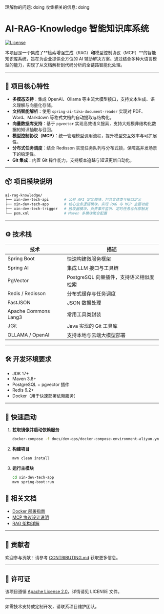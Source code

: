 理解你的问题: doing
收集相关的信息: doing
# AI-RAG-Knowledge 智能知识库系统

[![License](https://img.shields.io/badge/license-Apache%202.0-blue)](https://www.apache.org/licenses/LICENSE-2.0)

本项目是一个集成了**检索增强生成（RAG）**和**模型控制协议（MCP）**的智能知识库系统，旨在为企业提供全方位的 AI 辅助解决方案。通过结合多种大语言模型的能力，实现了从文档解析到代码分析的全链路智能化处理。

---

## 🧠 项目核心特性

- **多模态支持**：集成 OpenAI、Ollama 等主流大模型接口，支持文本生成、语义理解与向量化存储。
- **文档智能解析**：使用 `spring-ai-tika-document-reader` 实现对 PDF、Word、Markdown 等格式文档的自动提取与结构化。
- **向量数据库支持**：基于 `pgvector` 实现高效语义搜索，支持大规模非结构化数据的知识抽取与召回。
- **模型控制协议（MCP）**：统一管理模型调用流程，提升模型交互效率与可扩展性。
- **分布式任务调度**：结合 Redisson 实现任务队列与分布式锁，保障高并发场景下的稳定性。
- **Git 集成**：内置 Git 操作能力，支持版本追踪与知识更新自动化。

---

## 📦 项目模块说明

```bash
ai-rag-knowledge/
├── xin-dev-tech-api       # 公共 API 定义模块，包含实体类与接口定义
├── xin-dev-tech-app       # 核心业务逻辑模块，实现 RAG 与 MCP 主要功能
├── xin-dev-tech-trigger   # 触发器模块，负责事件监听、定时任务与外部触发
└── pom.xml                # Maven 多模块聚合配置
```


---

## ⚙️ 技术栈

| 技术 | 描述 |
|------|------|
| Spring Boot | 快速构建微服务框架 |
| Spring AI | 集成 LLM 接口与工具链 |
| PgVector | PostgreSQL 向量插件，支持语义相似度检索 |
| Redis / Redisson | 分布式缓存与任务调度 |
| FastJSON | JSON 数据处理 |
| Apache Commons Lang3 | 常用工具类封装 |
| JGit | Java 实现的 Git 工具库 |
| OLLAMA / OpenAI | 支持本地与云端大模型部署 |

---

## 🛠️ 开发环境要求

- JDK 17+
- Maven 3.8+
- PostgreSQL + pgvector 插件
- Redis 6.2+
- Docker（用于快速部署依赖服务）

---

## 🚀 快速启动

1. **拉取镜像并启动依赖服务**

   ```bash
   docker-compose -f docs/dev-ops/docker-compose-environment-aliyun.yml up -d
   ```


2. **构建项目**

   ```bash
   mvn clean install
   ```


3. **运行主模块**

   ```bash
   cd xin-dev-tech-app
   mvn spring-boot:run
   ```


## 📄 相关文档

- [Docker 部署指南](docs/dev-ops/docker-compose-environment-aliyun.yml)
- [MCP 协议设计说明](docs/mcp-design.md)
- [RAG 架构详解](docs/rag-architecture.md)

---

## 🤝 贡献者

欢迎参与贡献！请参考 [CONTRIBUTING.md](CONTRIBUTING.md) 获取更多信息。

---

## 📜 许可证

该项目遵循 [Apache License 2.0](LICENSE)，详情请见 LICENSE 文件。

---

如需技术支持或定制开发，请联系项目维护团队。